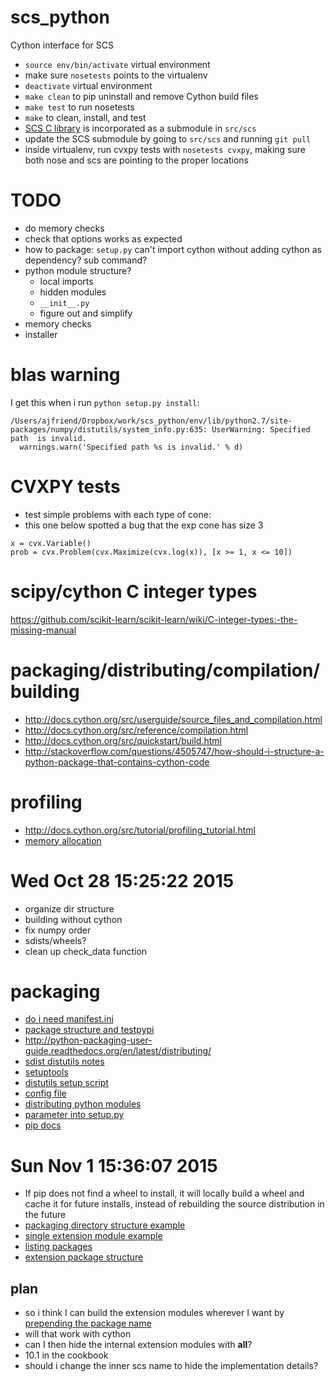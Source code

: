 # scs_python
Cython interface for SCS
- `source env/bin/activate` virtual environment
- make sure `nosetests` points to the virtualenv
- `deactivate` virtual environment
- `make clean` to pip uninstall and remove Cython build files
- `make test` to run nosetests
- `make` to clean, install, and test
- [SCS C library](https://github.com/cvxgrp/scs) is incorporated as a submodule
in `src/scs`
- update the SCS submodule by going to `src/scs` and running `git pull`
- inside virtualenv, run cvxpy tests with `nosetests cvxpy`, making sure both nose and scs are pointing to the proper locations


# TODO
- do memory checks
- check that options works as expected
- how to package: `setup.py` can't import cython without adding cython as dependency? sub command?
- python module structure?
    - local imports
    - hidden modules
    - `__init__.py`
    - figure out and simplify
- memory checks
- installer

# blas warning
I get this when i run `python setup.py install`:

```
/Users/ajfriend/Dropbox/work/scs_python/env/lib/python2.7/site-packages/numpy/distutils/system_info.py:635: UserWarning: Specified path  is invalid.
  warnings.warn('Specified path %s is invalid.' % d)
```

# CVXPY tests
- test simple problems with each type of cone:
- this one below spotted a bug that the exp cone has size 3
```
x = cvx.Variable()
prob = cvx.Problem(cvx.Maximize(cvx.log(x)), [x >= 1, x <= 10])
```

# scipy/cython C integer types
https://github.com/scikit-learn/scikit-learn/wiki/C-integer-types:-the-missing-manual

# packaging/distributing/compilation/building
- http://docs.cython.org/src/userguide/source_files_and_compilation.html
- http://docs.cython.org/src/reference/compilation.html
- http://docs.cython.org/src/quickstart/build.html
- http://stackoverflow.com/questions/4505747/how-should-i-structure-a-python-package-that-contains-cython-code

# profiling
- http://docs.cython.org/src/tutorial/profiling_tutorial.html
- [memory allocation](http://docs.cython.org/src/tutorial/memory_allocation.html)

# Wed Oct 28 15:25:22 2015
- organize dir structure
- building without cython
- fix numpy order
- sdists/wheels?
- clean up check_data function

# packaging
- [do i need manifest.ini](http://stackoverflow.com/questions/24727709/i-dont-understand-python-manifest-in)
- [package structure and testpypi](http://pymbook.readthedocs.org/en/latest/projectstructure.html)
- http://python-packaging-user-guide.readthedocs.org/en/latest/distributing/
- [sdist distutils notes](https://docs.python.org/2/distutils/sourcedist.html)
- [setuptools](https://pythonhosted.org/setuptools/setuptools.html)
- [distutils setup script](https://docs.python.org/3.5/distutils/setupscript.html)
- [config file](https://docs.python.org/2/distutils/configfile.html)
- [distributing python modules](https://docs.python.org/2.7/distutils/index.html)
- [parameter into setup.py](http://stackoverflow.com/questions/677577/distutils-how-to-pass-a-user-defined-parameter-to-setup-py)
- [pip docs](https://pip.readthedocs.org/en/stable/)

# Sun Nov  1 15:36:07 2015
- If pip does not find a wheel to install, it will locally build a wheel and cache it for future installs, instead of rebuilding the source distribution in the future
- [packaging directory structure example](https://docs.python.org/2.7/distutils/examples.html#pure-python-distribution-by-package)
- [single extension module example](https://docs.python.org/2.7/distutils/examples.html#single-extension-module)
- [listing packages](https://docs.python.org/2.7/distutils/setupscript.html#listing-whole-packages)
- [extension package structure](https://docs.python.org/2.7/distutils/setupscript.html#extension-names-and-packages)

## plan
- so i think I can build the extension modules wherever I want by [prepending the package name](https://docs.python.org/2/distutils/setupscript.html#extension-names-and-packages)
- will that work with cython
- can I then hide the internal extension modules with __all__?
- 10.1 in the cookbook
- should i change the inner scs name to hide the implementation details?